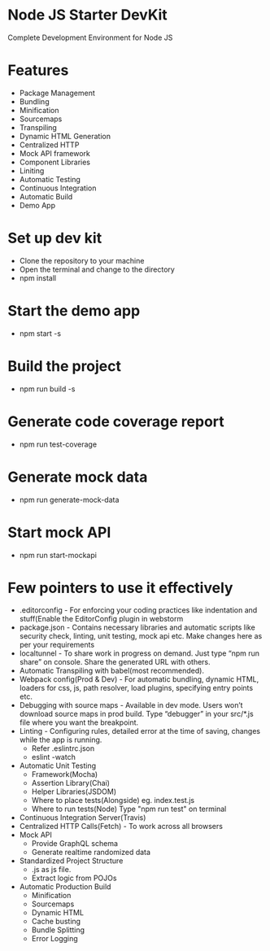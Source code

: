 # Node JS Starter DevKit
Complete Development Environment for Node JS

# Features
- Package Management
- Bundling
- Minification
- Sourcemaps
- Transpiling
- Dynamic HTML Generation
- Centralized HTTP
- Mock API framework
- Component Libraries
- Liniting
- Automatic Testing
- Continuous Integration
- Automatic Build
- Demo App

# Set up dev kit

- Clone the repository to your machine
- Open the terminal and change to the directory
- npm install

# Start the demo app
- npm start -s

# Build the project
- npm run build -s

# Generate code coverage report
- npm run test-coverage

# Generate mock data
- npm run generate-mock-data

# Start mock API
- npm run start-mockapi

# Few pointers to use it effectively
- .editorconfig - For enforcing your coding practices like indentation and stuff(Enable the EditorConfig plugin in webstorm
- package.json - Contains necessary libraries and automatic scripts like security check, linting, unit testing, mock api etc. Make changes here as per your requirements
- localtunnel - To share work in progress on demand. Just type “npm run share” on console. Share the generated URL with others.
- Automatic Transpiling with babel(most recommended).
- Webpack config(Prod & Dev) - For automatic bundling, dynamic HTML, loaders for css, js, path resolver, load plugins, specifying entry points etc.
- Debugging with source maps - Available in dev mode. Users won’t download source maps in prod build. Type “debugger” in your src/*.js file where you want the breakpoint.
- Linting - Configuring rules, detailed error at the time of saving, changes while the app is running.
    - Refer .eslintrc.json
    - eslint -watch
- Automatic Unit Testing
    - Framework(Mocha)
    - Assertion Library(Chai)
    - Helper Libraries(JSDOM)
    - Where to place tests(Alongside) eg. index.test.js
    - Where to run tests(Node) Type "npm run test" on terminal
- Continuous Integration Server(Travis)
- Centralized HTTP Calls(Fetch) - To work across all browsers
- Mock API
    - Provide GraphQL schema
    - Generate realtime randomized data
- Standardized Project Structure
    - .js as js file.
    - Extract logic from POJOs
- Automatic Production Build
    - Minification
    - Sourcemaps
    - Dynamic HTML
    - Cache busting
    - Bundle Splitting
    - Error Logging


